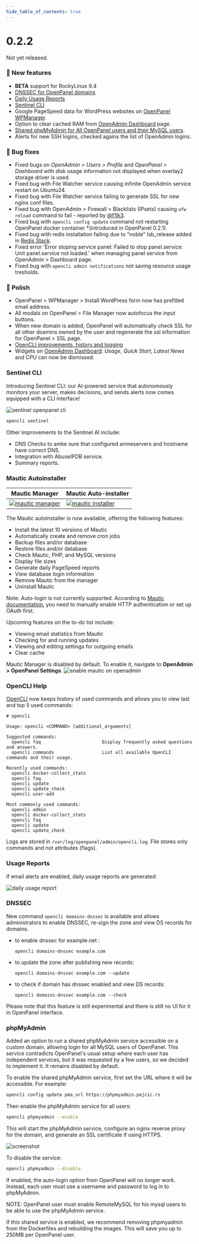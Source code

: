 ```yaml
--- 
hide_table_of_contents: true
---
```



# 0.2.2

Not yet released.



### 🚀 New features
- **BETA** support for RockyLinux 9.4
- [DNSSEC for OpenPanel domains](#dnssec)
- [Daily Usage Reports](#usage-reports)
- [Sentinel CLI](#sentinel-cli)
- Google PageSpeed data for WordPress websites on [OpenPanel WPManager](/docs/panel/applications/wordpress/).
- Option to clear cached RAM from [OpenAdmin Dashboard](/docs/admin/dashboard/) page.
- [Shared phpMyAdmin for All OpenPanel users and their MySQL users](#phpmyadmin).
- Alerts for new SSH logins, checked agains the list of OpenAdmin logins.


### 🐛 Bug fixes
- Fixed bugs on *OpenAdmin > Users > Profile* and *OpenPanel > Dashboard* with disk usage information not displayed when overlay2 storage driver is used.
- Fixed bug with File Watcher service causing infinite OpenAdmin service restart on Ubuntu24.
- Fixed bug with File Watcher service failing to generate SSL for new nginx conf files.
- Fixed bug with OpenAdmin > Firewall > Blacklists (IPsets) causing `ufw reload` command to fail - reported by [@f1lk3](https://github.com/f1lk3).
- Fixed bug with `opencli config update` command not restarting OpenPanel docker container *(introduced in OpenPanel 0.2.1).
- Fixed bug with redis installation failing due to "noble" lsb_release added in [Redis Stack](https://redis.io/docs/latest/operate/oss_and_stack/install/install-stack/linux/).
- Fixed error 'Error stoping service panel: Failed to stop panel.service: Unit panel.service not loaded.' when managing panel service from OpenAdmin > Dashboard page.
- Fixed bug with `opencli admin notifications` not saving resource usage tresholds.

### 💅 Polish

- OpenPanel > WPManager > Install WordPress form now has prefilled email address.
- All modals on OpenPanel > File Manager now autofocus the input buttons.
- When new domain is added, OpenPanel will automatically check SSL for all other doamins owned by the user and regenerate the ssl information for OpenPanel > SSL page.
- [OpenCLI improvements, history and logging](#opencli-help)
- Widgets on [OpenAdmin Dashboard](/docs/admin/dashboard/): *Usage*, *Quick Start*, *Latest News* and *CPU* can now be dismissed.


### Sentinel CLI

Introducing Sentinel CLI: our AI-powered service that autonomously monitors your server, makes decisions, and sends alerts now comes equipped with a CLI interface!

![sentinel openpanel cli](https://i.postimg.cc/kg56D2x2/sentinel-openpaenl.png)

```bash
opencli sentinel
```

Other improvements to the Sentinel AI include:

- DNS Checks to amke sure that configured anmeservers and hostname have correct DNS.
- Integration with AbuseIPDB service.
- Summary reports.


### Mautic Autoinstaller

| Mautic Manager      | Mautic Auto-installer       |
|----------------|----------------|
| [![mautic manager](https://i.postimg.cc/jxrps7Vc/image.png)](https://i.postimg.cc/jxrps7Vc/image.png)  | [![mautic installer](https://i.postimg.cc/sj9t1gsr/image.png)](https://i.postimg.cc/sj9t1gsr/image.png)  |

The Mautic autoinstaller is now available, offering the following features:

- Install the latest 10 versions of Mautic
- Automatically create and remove cron jobs
- Backup files and/or database
- Restore files and/or database
- Check Mautic, PHP, and MySQL versions
- Display file sizes
- Generate daily PageSpeed reports
- View database login information
- Remove Mautic from the manager
- Uninstall Mautic

Note: Auto-login is not currently supported. According to [Mautic documentation](https://docs.mautic.org/en/5.x/authentication/authentication.html), you need to manually enable HTTP authentication or set up OAuth first.

Upcoming features on the to-do list include:

- Viewing email statistics from Mautic
- Checking for and running updates
- Viewing and editing settings for outgoing emails
- Clear cache

Mautic Manager is disabled by default. To enable it, navigate to **OpenAdmin > OpenPanel Settings**.
![enable mautic on openadmin](https://i.postimg.cc/bwwQ0L2g/image.png)

### OpenCLI Help

[OpenCLI](https://dev.openpanel.co/cli/) now keeps history of used commands and allows you to view last and top 5 used commands:
```
# opencli

Usage: opencli <COMMAND> [additional_arguments]

Suggested commands:
  opencli faq                       Display frequently asked questions and answers.
  opencli commands                  List all available OpenCLI commands and their usage.

Recently used commands:
  opencli docker-collect_stats
  opencli faq
  opencli update
  opencli update_check
  opencli user-add

Most commonly used commands:
  opencli admin
  opencli docker-collect_stats
  opencli faq
  opencli update
  opencli update_check
```

Logs are stored in `/var/log/openpanel/admin/opencli.log`. File stores only commands and not attributes (flags).

### Usage Reports

If email alerts are enabled, daily usage reports are generated:

![daily usage report](https://i.postimg.cc/L8ZJptHV/daily-email-reports.png)

### DNSSEC

New command `opencli domains-dnssec` is available and allows administrators to enable DNSSEC, re-sign the zone and view DS records for domains.

- to enable dnssec for example.net :
  ```
  opencli domains-dnssec example.com
  ```

- to update the zone after publishing new records:
  ```
  opencli domains-dnssec example.com --update
  ```

- to check if domain has dnssec enabled and view DS records:
  ```
  opencli domains-dnssec example.com --check
  ```

Please note that this feature is still experimental and there is still no UI for it in OpenPanel interface.

### phpMyAdmin

Added an option to run a shared phpMyAdmin service accessible on a custom domain, allowing login for all MySQL users of OpenPanel. This service contradicts OpenPanel's usual setup where each user has independent services, but it was requested by a few users, so we decided to implement it. It remains disabled by default.

To enable the shared phpMyAdmin service, first set the URL where it will be accessible. For example:

```bash
opencli config update pma_url https://phpmyadmin.pejcic.rs
```

Then enable the phpMyAdmin service for all users:

```bash
opencli phpmyadmin --enable
```

This will start the phpMyAdmin service, configure an nginx reverse proxy for the domain, and generate an SSL certificate if using HTTPS.

![screenshot](https://i.postimg.cc/7h5Sg4vV/phpmyadminlink.png)




To disable the service:

```bash
opencli phpmyadmin --disable
```

If enabled, the auto-login option from OpenPanel will no longer work. Instead, each user must use a username and password to log in to phpMyAdmin.

NOTE: OpenPanel user must enable RemoteMySQL for his mysql users to be able to use the phpMyAdmin service.


If this shared service is enabled, we recommend removing phpmyadmin from the Dockerfiles and rebuilding the images. This will save you up to 250MB per OpenPanel user.

